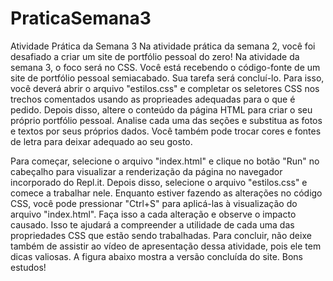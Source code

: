 # PraticaSemana3


Atividade Prática da Semana 3
Na atividade prática da semana 2, você foi desafiado a criar um site de portfólio pessoal do zero! Na atividade da semana 3, o foco será no CSS. Você está recebendo o código-fonte de um site de portfólio pessoal semiacabado. Sua tarefa será concluí-lo. Para isso, você deverá abrir o arquivo "estilos.css" e completar os seletores CSS nos trechos comentados usando as proprieades adequadas para o que é pedido. Depois disso, altere o conteúdo da página HTML para criar o seu próprio portfólio pessoal. Analise cada uma das seções e substitua as fotos e textos por seus próprios dados. Você também pode trocar cores e fontes de letra para deixar adequado ao seu gosto.

Para começar, selecione o arquivo "index.html" e clique no botão "Run" no cabeçalho para visualizar a renderização da página no navegador incorporado do Repl.it. Depois disso, selecione o arquivo "estilos.css" e comece a trabalhar nele. Enquanto estiver fazendo as alterações no código CSS, você pode pressionar "Ctrl+S" para aplicá-las à visualização do arquivo "index.html". Faça isso a cada alteração e observe o impacto causado. Isso te ajudará a compreender a utilidade de cada uma das propriedades CSS que estão sendo trabalhadas. Para concluir, não deixe também de assistir ao vídeo de apresentação dessa atividade, pois ele tem dicas valiosas. A figura abaixo mostra a versão concluída do site. Bons estudos!
